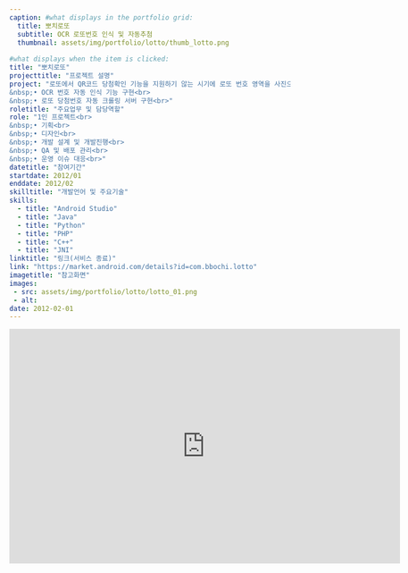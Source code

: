 ```yaml
---
caption: #what displays in the portfolio grid:
  title: 뽀치로또
  subtitle: OCR 로또번호 인식 및 자동추첨
  thumbnail: assets/img/portfolio/lotto/thumb_lotto.png
  
#what displays when the item is clicked:
title: "뽀치로또"
projecttitle: "프로젝트 설명"
project: "로또에서 QR코드 당첨확인 기능을 지원하기 않는 시기에 로또 번호 영역을 사진으로 찍어 자동 번호 인식 및 추첨까지 해주는 로또 자동 추첨 앱<br>
&nbsp;• OCR 번호 자동 인식 기능 구현<br>
&nbsp;• 로또 당첨번호 자동 크롤링 서버 구현<br>"
roletitle: "주요업무 및 담당역할"
role: "1인 프로젝트<br>
&nbsp;• 기획<br>
&nbsp;• 디자인<br>
&nbsp;• 개발 설계 및 개발진행<br>
&nbsp;• QA 및 배포 관리<br>
&nbsp;• 운영 이슈 대응<br>"
datetitle: "참여기간"
startdate: 2012/01
enddate: 2012/02
skilltitle: "개발언어 및 주요기술"
skills:
  - title: "Android Studio"
  - title: "Java"
  - title: "Python"
  - title: "PHP"
  - title: "C++"
  - title: "JNI"
linktitle: "링크(서비스 종료)"
link: "https://market.android.com/details?id=com.bbochi.lotto"
imagetitle: "참고화면"
images:
 - src: assets/img/portfolio/lotto/lotto_01.png
 - alt: 
date: 2012-02-01
---
```

<center>
<iframe width="700" height="420" src="https://www.youtube.com/embed/YURrlKfZ0Jc" title="YouTube video player" frameborder="0" allow="accelerometer; autoplay; clipboard-write; encrypted-media; gyroscope; picture-in-picture; web-share" allowfullscreen></iframe>
</center>